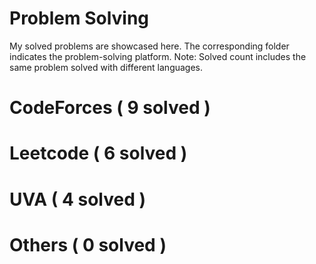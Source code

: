 # Problem Solving
 My solved problems are showcased here. The corresponding folder indicates the problem-solving platform.
 Note: Solved count includes the same problem solved with different languages.
# CodeForces ( 9 solved )
# Leetcode ( 6 solved )
# UVA ( 4 solved )
# Others ( 0 solved )
